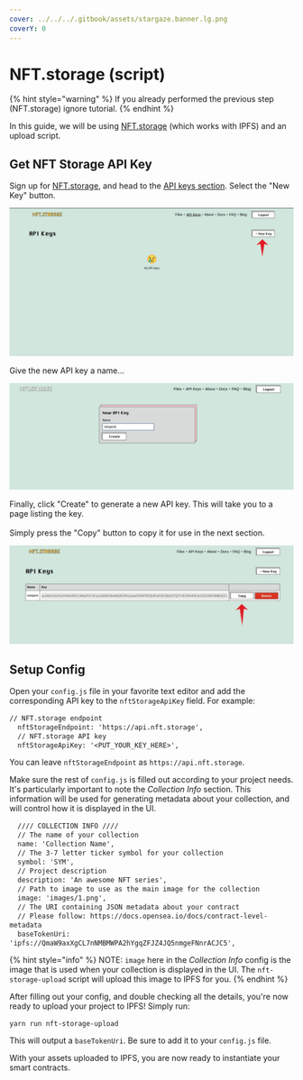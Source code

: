 ```yaml
---
cover: ../../../.gitbook/assets/stargaze.banner.lg.png
coverY: 0
---
```


# NFT.storage (script)

{% hint style="warning" %}
If you already performed the previous step (NFT.storage) ignore tutorial.
{% endhint %}

In this guide, we will be using [NFT.storage](https://nft.storage) (which works with IPFS) and an upload script.

## Get NFT Storage API Key

Sign up for [NFT.storage](https://nft.storage), and head to the [API keys section](https://nft.storage/manage/). Select the "New Key" button.

![Create a new API key](../../../.gitbook/assets/newKey.jpg)

Give the new API key a name...

![](../../../.gitbook/assets/newKeyName.png)

Finally, click "Create" to generate a new API key. This will take you to a page listing the key.\
\
Simply press the "Copy" button to copy it for use in the next section.

![Copy the key for use in your config.js file.](../../../.gitbook/assets/newKeyCopy.jpg)

## Setup Config

Open your `config.js` file in your favorite text editor and add the corresponding API key to the `nftStorageApiKey` field. For example:

```
// NFT.storage endpoint
  nftStorageEndpoint: 'https://api.nft.storage',
  // NFT.storage API key
  nftStorageApiKey: '<PUT_YOUR_KEY_HERE>',
```

You can leave `nftStorageEndpoint` as `https://api.nft.storage`.

Make sure the rest of `config.js` is filled out according to your project needs. It's particularly important to note the _Collection Info_ section. This information will be used for generating metadata about your collection, and will control how it is displayed in the UI.

```
  //// COLLECTION INFO ////
  // The name of your collection
  name: 'Collection Name',
  // The 3-7 letter ticker symbol for your collection
  symbol: 'SYM',
  // Project description
  description: 'An awesome NFT series',
  // Path to image to use as the main image for the collection
  image: 'images/1.png',
  // The URI containing JSON metadata about your contract
  // Please follow: https://docs.opensea.io/docs/contract-level-metadata
  baseTokenUri: 'ipfs://QmaW9axXgCL7nNMBMWPA2hYgqZFJZ4JQ5nmgeFNnrACJC5',
```

{% hint style="info" %}
NOTE: `image` here in the _Collection Info_ config is the image that is used when your collection is displayed in the UI. The `nft-storage-upload` script will upload this image to IPFS for you.
{% endhint %}

After filling out your config, and double checking all the details, you're now ready to upload your project to IPFS! Simply run:

```
yarn run nft-storage-upload
```

This will output a `baseTokenUri`. Be sure to add it to your `config.js` file.

With your assets uploaded to IPFS, you are now ready to instantiate your smart contracts.
